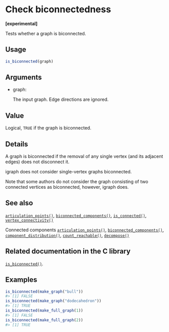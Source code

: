 # Check biconnectedness

**\[experimental\]**

Tests whether a graph is biconnected.

## Usage

``` r
is_biconnected(graph)
```

## Arguments

- graph:

  The input graph. Edge directions are ignored.

## Value

Logical, `TRUE` if the graph is biconnected.

## Details

A graph is biconnected if the removal of any single vertex (and its
adjacent edges) does not disconnect it.

igraph does not consider single-vertex graphs biconnected.

Note that some authors do not consider the graph consisting of two
connected vertices as biconnected, however, igraph does.

## See also

[`articulation_points()`](https://r.igraph.org/reference/articulation_points.md),
[`biconnected_components()`](https://r.igraph.org/reference/biconnected_components.md),
[`is_connected()`](https://r.igraph.org/reference/components.md),
[`vertex_connectivity()`](https://r.igraph.org/reference/vertex_connectivity.md)

Connected components
[`articulation_points()`](https://r.igraph.org/reference/articulation_points.md),
[`biconnected_components()`](https://r.igraph.org/reference/biconnected_components.md),
[`component_distribution()`](https://r.igraph.org/reference/components.md),
[`count_reachable()`](https://r.igraph.org/reference/count_reachable.md),
[`decompose()`](https://r.igraph.org/reference/decompose.md)

## Related documentation in the C library

[`is_biconnected()`](https://igraph.org/c/html/latest/igraph-Structural.html#igraph_is_biconnected).

## Examples

``` r
is_biconnected(make_graph("bull"))
#> [1] FALSE
is_biconnected(make_graph("dodecahedron"))
#> [1] TRUE
is_biconnected(make_full_graph(1))
#> [1] FALSE
is_biconnected(make_full_graph(2))
#> [1] TRUE
```
